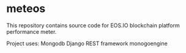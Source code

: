 # meteos

This repository contains source code for EOS.IO blockchain platform performance meter.

Project uses:
Mongodb
Django REST framework
monogoengine

